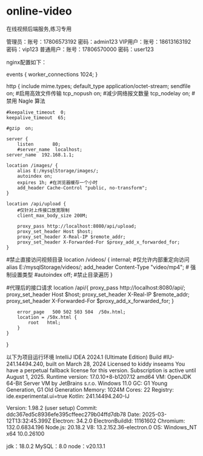 # online-video
在线视频后端服务,练习专用

管理员：账号：17806573192	密码：admin123
VIP用户：账号：18613163192 密码：vip123
普通用户：账号：17806570000 密码：user123

nginx配置如下：

events {
    worker_connections  1024;
}

http {
    include       mime.types;
    default_type  application/octet-stream;
    sendfile        on;	#启用高效文件传输
    tcp_nopush     on;	#减少网络报文数量
	tcp_nodelay on;	#禁用 Nagle 算法

    #keepalive_timeout  0;
    keepalive_timeout  65;

    #gzip  on;

    server {
        listen       80;
        #server_name  localhost;
	server_name  192.168.1.1;
 
	location /images/ {
		alias E:/mysqlStorage/images/;
		autoindex on;
		expires 1h;	#在浏览器缓存一个小时
		add_header Cache-Control "public, no-transform";
	}

	location /api/upload {
		#仅针对上传接口放宽限制
		client_max_body_size 200M;
		
		proxy_pass http://localhost:8080/api/upload;
		proxy_set_header Host $host;
		proxy_set_header X-Real-IP $remote_addr;
		proxy_set_header X-Forwarded-For $proxy_add_x_forwarded_for;
	}


#禁止直接访问视频目录
        location /videos/ {
            internal;	#仅允许内部重定向访问
            alias E:/mysqlStorage/videos/;
		add_header Content-Type "video/mp4";  # 强制设置类型
		#autoindex off;	#禁止目录遍历
        }

#代理后的接口请求
	location /api/{
		proxy_pass http://localhost:8080/api/;
        	proxy_set_header Host $host;
        	proxy_set_header X-Real-IP $remote_addr;
        	proxy_set_header X-Forwarded-For $proxy_add_x_forwarded_for;
}

        error_page   500 502 503 504  /50x.html;
        location = /50x.html {
            root   html;
        }
    }
}

以下为项目运行环境
IntelliJ IDEA 2024.1 (Ultimate Edition)
Build #IU-241.14494.240, built on March 28, 2024
Licensed to kiddy inseams
You have a perpetual fallback license for this version.
Subscription is active until August 1, 2025.
Runtime version: 17.0.10+8-b1207.12 amd64
VM: OpenJDK 64-Bit Server VM by JetBrains s.r.o.
Windows 11.0
GC: G1 Young Generation, G1 Old Generation
Memory: 1024M
Cores: 22
Registry:
  ide.experimental.ui=true
Kotlin: 241.14494.240-IJ

Version: 1.98.2 (user setup)
Commit: ddc367ed5c8936efe395cffeec279b04ffd7db78
Date: 2025-03-12T13:32:45.399Z
Electron: 34.2.0
ElectronBuildId: 11161602
Chromium: 132.0.6834.196
Node.js: 20.18.2
V8: 13.2.152.36-electron.0
OS: Windows_NT x64 10.0.26100

jdk：18.0.2
MySQL：8.0
node：v20.13.1
